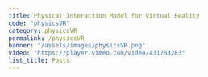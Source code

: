 ```yaml
---
title: Physical Interaction Model for Virtual Reality
code: "physicsVR"
category: physicsVR
permalink: /physicsVR
banner: "/assets/images/physicsVR.png"
video: "https://player.vimeo.com/video/431783283"
list_title: Posts
---
```


